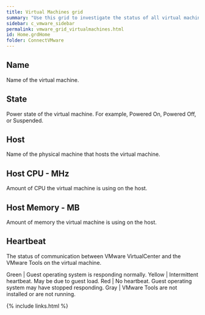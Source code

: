 ```yaml
---
title: Virtual Machines grid
summary: "Use this grid to investigate the status of all virtual machines on the VMware server."
sidebar: c_vmware_sidebar
permalink: vmware_grid_virtualmachines.html
id: Home.grdHome
folder: ConnectVMware
---
```



## Name

Name of the virtual machine.

## State

Power state of the virtual machine. For example, Powered On, Powered Off, or Suspended.

## Host

Name of the physical machine that hosts the virtual machine.

## Host CPU - MHz

Amount of CPU the virtual machine is using on the host.

## Host Memory - MB

Amount of memory the virtual machine is using on the host.

## Heartbeat

The status of communication between VMware VirtualCenter and the VMware Tools on the virtual machine.

Green | Guest operating system is responding normally.
Yellow | Intermittent heartbeat. May be due to guest load.
Red | No heartbeat. Guest operating system may have stopped responding.
Gray | VMware Tools are not installed or are not running.

{% include links.html %}
